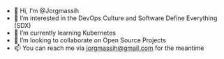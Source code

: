 - 👋 Hi, I’m @Jorgmassih
- 👀 I’m interested in the DevOps Culture and Software Define Everything (SDX)
- 🌱 I’m currently learning Kubernetes
- 💞️ I’m looking to collaborate on Open Source Projects
- 📫 You can reach me via jorgmassih@gmail.com for the meantime

<!---
Jorgmassih/Jorgmassih is a ✨ special ✨ repository because its `README.md` (this file) appears on your GitHub profile.
You can click the Preview link to take a look at your changes.
--->
